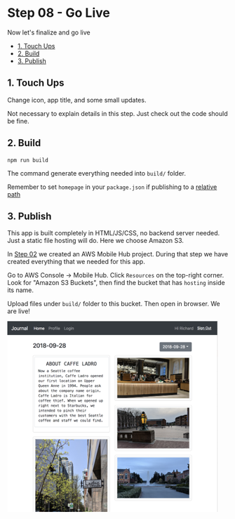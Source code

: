 # Step 08 - Go Live

Now let's finalize and go live

* [1. Touch Ups](#1-touch-ups)
* [2. Build](#2-build)
* [3. Publish](#3-publish)

## 1. Touch Ups

Change icon, app title, and some small updates.

Not necessary to explain details in this step. Just check out the code should be fine.

## 2. Build

```
npm run build
```

The command generate everything needed into `build/` folder.

Remember to set `homepage` in your `package.json` if publishing to a [relative path](https://github.com/facebook/create-react-app/blob/master/packages/react-scripts/template/README.md#building-for-relative-paths)

## 3. Publish

This app is built completely in HTML/JS/CSS, no backend server needed. Just a static file hosting will do. Here we choose Amazon S3.

In [Step 02](../step-02) we created an AWS Mobile Hub project. During that step we have created everything that we needed for this app.

Go to AWS Console -> Mobile Hub. Click `Resources` on the top-right corner. Look for "Amazon S3 Buckets", then find the bucket that has `hosting` inside its name.

Upload files under `build/` folder to this bucket. Then open in browser. We are live!

<img src="seattle.png" width="480px" />
